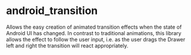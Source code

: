 # android_transition
Allows the easy creation of animated transition effects when the state of Android UI has changed. In contrast to traditional animations, this library allows the effect to follow the user input, i.e. as the user drags the Drawer left and right the transition will react appropriately.

